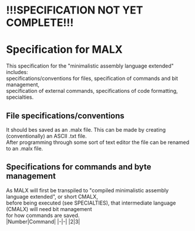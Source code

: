 # !!!SPECIFICATION NOT YET COMPLETE!!!
# Specification for MALX
This specification for the "minimalistic assembly language extended" includes:  
specifications/conventions for files, specification of commands and bit management,  
specification of external commands, specifications of code formatting, specialties.  
## File specifications/conventions  
It should bes saved as an .malx file. This can be made by creating (conventionally) an ASCII .txt file.  
After programming through some sort of text editor the file can be renamed to an .malx file.  
## Specifications for commands and byte management  
As MALX will first be transpiled to "compiled minimalistic assembly language extended", or short CMALX,  
before being executed (see SPECIALTIES), that intermediate language (CMALX) will need bit management  
for how commands are saved.  
|Number|Command|
|-|-|
|2|3|
